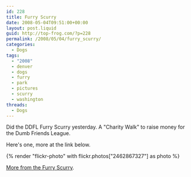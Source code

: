 ```yaml
---
id: 228
title: Furry Scurry
date: 2008-05-04T09:51:00+00:00
layout: post.liquid
guid: http://top-frog.com/?p=228
permalink: /2008/05/04/furry_scurry/
categories:
  - Dogs
tags:
  - "2008"
  - denver
  - dogs
  - furry
  - park
  - pictures
  - scurry
  - washington
threads:
  - Dogs
---
```

Did the DDFL Furry Scurry yesterday. A "Charity Walk" to raise money for the Dumb Friends League.

Here's one, more at the link below.

{% render "flickr-photo" with flickr.photos["2462867327"] as photo %}

[More from the Furry Scurry](http://www.flickr.com/search/?w=21167966%40N07&q=Furry+Scurry+2008&m=text).
